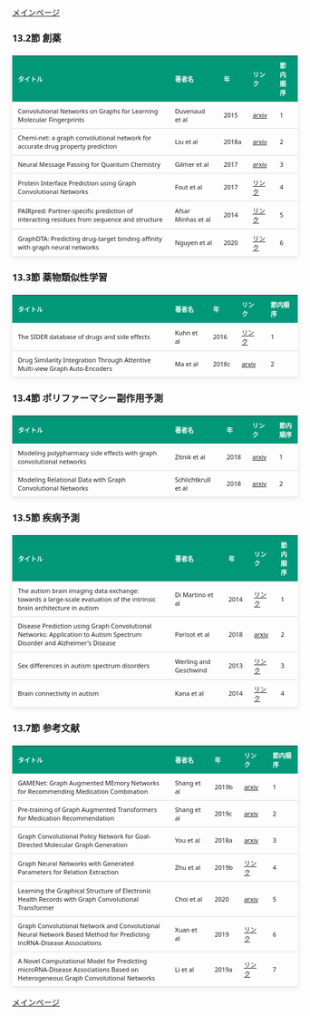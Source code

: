 
<html lang="ja">
<head>
<meta charset="UTF-8">
<title>参考文献リスト</title>
<link rel="stylesheet" type="text/css" href="https://cdn.datatables.net/1.10.24/css/jquery.dataTables.css">
<script type="text/javascript" src="https://code.jquery.com/jquery-3.5.1.js"></script>
<script type="text/javascript" src="https://cdn.datatables.net/1.10.24/js/jquery.dataTables.js"></script>
<style>
    body {
        font-family: 'Verdana', 'Segoe UI', Tahoma, Geneva, Verdana, sans-serif;
    }
    h2 {
        color: #333;
    }
    table {
        width: 100%;
        max-width: 100%;
        border-collapse: collapse;
        margin-top: 20px;
        box-shadow: 0 0 10px rgba(0, 0, 0, 0.1);
    }
    th, td {
        padding: 8px 10px;
        text-align: left;
        border-bottom: 1px solid #ddd;
        font-size: 11px;
    }
    th {
        background-color: #009879;
        color: #ffffff;
    }
    tr:hover {
        background-color: #f5f5f5;
    }
    /* 1番目の列の幅を55%に設定 */
    table.display td:nth-child(1),
    table.display th:nth-child(1) {
        width: 55%;
    }

    /* 2番目の列の幅を25%に設定 */
    table.display td:nth-child(2),
    table.display th:nth-child(2) {
        width: 25%;
    }
</style>
</head>
<body>

<a href="../">メインページ</a>

<h3>13.2節 創薬</h3>
<table class="dataframe display">
  <thead>
    <tr style="text-align: right;">
      <th>タイトル</th>
      <th>著者名</th>
      <th>年</th>
      <th>リンク</th>
      <th>節内順序</th>
    </tr>
  </thead>
  <tbody>
    <tr>
      <td>Convolutional Networks on Graphs for Learning Molecular Fingerprints</td>
      <td>Duvenaud et al</td>
      <td>2015</td>
      <td><a href="https://arxiv.org/abs/1509.09292" target="_blank">arxiv</a></td>
      <td>1</td>
    </tr>
    <tr>
      <td>Chemi-net: a graph convolutional network for accurate drug property prediction</td>
      <td>Liu et al</td>
      <td>2018a</td>
      <td><a href="https://arxiv.org/abs/1803.06236" target="_blank">arxiv</a></td>
      <td>2</td>
    </tr>
    <tr>
      <td>Neural Message Passing for Quantum Chemistry</td>
      <td>Gilmer et al</td>
      <td>2017</td>
      <td><a href="https://arxiv.org/abs/1704.01212" target="_blank">arxiv</a></td>
      <td>3</td>
    </tr>
    <tr>
      <td>Protein Interface Prediction using Graph Convolutional Networks</td>
      <td>Fout et al</td>
      <td>2017</td>
      <td><a href="https://proceedings.neurips.cc/paper/2017/hash/f507783927f2ec2737ba40afbd17efb5-Abstract.html" target="_blank">リンク</a></td>
      <td>4</td>
    </tr>
    <tr>
      <td>PAIRpred: Partner-specific prediction of interacting residues from sequence and structure</td>
      <td>Afsar Minhas et al</td>
      <td>2014</td>
      <td><a href="https://www.ncbi.nlm.nih.gov/pmc/articles/PMC4329725/" target="_blank">リンク</a></td>
      <td>5</td>
    </tr>
    <tr>
      <td>GraphDTA: Predicting drug-target binding affinity with graph neural networks</td>
      <td>Nguyen et al</td>
      <td>2020</td>
      <td><a href="https://www.biorxiv.org/content/10.1101/684662" target="_blank">リンク</a></td>
      <td>6</td>
    </tr>
  </tbody>
</table>
<h3>13.3節 薬物類似性学習</h3>
<table class="dataframe display">
  <thead>
    <tr style="text-align: right;">
      <th>タイトル</th>
      <th>著者名</th>
      <th>年</th>
      <th>リンク</th>
      <th>節内順序</th>
    </tr>
  </thead>
  <tbody>
    <tr>
      <td>The SIDER database of drugs and side effects</td>
      <td>Kuhn et al</td>
      <td>2016</td>
      <td><a href="https://www.ncbi.nlm.nih.gov/pmc/articles/PMC4702794/" target="_blank">リンク</a></td>
      <td>1</td>
    </tr>
    <tr>
      <td>Drug Similarity Integration Through Attentive Multi-view Graph Auto-Encoders</td>
      <td>Ma et al</td>
      <td>2018c</td>
      <td><a href="https://arxiv.org/abs/1804.10850" target="_blank">arxiv</a></td>
      <td>2</td>
    </tr>
  </tbody>
</table>
<h3>13.4節 ポリファーマシー副作用予測</h3>
<table class="dataframe display">
  <thead>
    <tr style="text-align: right;">
      <th>タイトル</th>
      <th>著者名</th>
      <th>年</th>
      <th>リンク</th>
      <th>節内順序</th>
    </tr>
  </thead>
  <tbody>
    <tr>
      <td>Modeling polypharmacy side effects with graph convolutional networks</td>
      <td>Zitnik et al</td>
      <td>2018</td>
      <td><a href="https://arxiv.org/abs/1802.00543" target="_blank">arxiv</a></td>
      <td>1</td>
    </tr>
    <tr>
      <td>Modeling Relational Data with Graph Convolutional Networks</td>
      <td>Schlichtkrull et al</td>
      <td>2018</td>
      <td><a href="https://arxiv.org/abs/1703.06103" target="_blank">arxiv</a></td>
      <td>2</td>
    </tr>
  </tbody>
</table>
<h3>13.5節 疾病予測</h3>
<table class="dataframe display">
  <thead>
    <tr style="text-align: right;">
      <th>タイトル</th>
      <th>著者名</th>
      <th>年</th>
      <th>リンク</th>
      <th>節内順序</th>
    </tr>
  </thead>
  <tbody>
    <tr>
      <td>The autism brain imaging data exchange: towards a large-scale evaluation of the intrinsic brain architecture in autism</td>
      <td>Di Martino et al</td>
      <td>2014</td>
      <td><a href="https://pubmed.ncbi.nlm.nih.gov/23774715/" target="_blank">リンク</a></td>
      <td>1</td>
    </tr>
    <tr>
      <td>Disease Prediction using Graph Convolutional Networks: Application to Autism Spectrum Disorder and Alzheimer's Disease</td>
      <td>Parisot et al</td>
      <td>2018</td>
      <td><a href="https://arxiv.org/abs/1806.01738" target="_blank">arxiv</a></td>
      <td>2</td>
    </tr>
    <tr>
      <td>Sex differences in autism spectrum disorders</td>
      <td>Werling and Geschwind</td>
      <td>2013</td>
      <td><a href="https://www.ncbi.nlm.nih.gov/pmc/articles/PMC4164392/" target="_blank">リンク</a></td>
      <td>3</td>
    </tr>
    <tr>
      <td>Brain connectivity in autism</td>
      <td>Kana et al</td>
      <td>2014</td>
      <td><a href="https://www.frontiersin.org/articles/10.3389/fnhum.2014.00349/full" target="_blank">リンク</a></td>
      <td>4</td>
    </tr>
  </tbody>
</table>
<h3>13.7節 参考文献</h3>
<table class="dataframe display">
  <thead>
    <tr style="text-align: right;">
      <th>タイトル</th>
      <th>著者名</th>
      <th>年</th>
      <th>リンク</th>
      <th>節内順序</th>
    </tr>
  </thead>
  <tbody>
    <tr>
      <td>GAMENet: Graph Augmented MEmory Networks for Recommending Medication Combination</td>
      <td>Shang et al</td>
      <td>2019b</td>
      <td><a href="https://arxiv.org/abs/1809.01852" target="_blank">arxiv</a></td>
      <td>1</td>
    </tr>
    <tr>
      <td>Pre-training of Graph Augmented Transformers for Medication Recommendation</td>
      <td>Shang et al</td>
      <td>2019c</td>
      <td><a href="https://arxiv.org/abs/1906.00346" target="_blank">arxiv</a></td>
      <td>2</td>
    </tr>
    <tr>
      <td>Graph Convolutional Policy Network for Goal-Directed Molecular Graph Generation</td>
      <td>You et al</td>
      <td>2018a</td>
      <td><a href="https://arxiv.org/abs/1806.02473" target="_blank">arxiv</a></td>
      <td>3</td>
    </tr>
    <tr>
      <td>Graph Neural Networks with Generated Parameters for Relation Extraction</td>
      <td>Zhu et al</td>
      <td>2019b</td>
      <td><a href="https://aclanthology.org/P19-1128/" target="_blank">リンク</a></td>
      <td>4</td>
    </tr>
    <tr>
      <td>Learning the Graphical Structure of Electronic Health Records with Graph Convolutional Transformer</td>
      <td>Choi et al</td>
      <td>2020</td>
      <td><a href="https://arxiv.org/abs/1906.04716" target="_blank">arxiv</a></td>
      <td>5</td>
    </tr>
    <tr>
      <td>Graph Convolutional Network and Convolutional Neural Network Based Method for Predicting lncRNA-Disease Associations</td>
      <td>Xuan et al</td>
      <td>2019</td>
      <td><a href="https://www.ncbi.nlm.nih.gov/pmc/articles/PMC6769579/" target="_blank">リンク</a></td>
      <td>6</td>
    </tr>
    <tr>
      <td>A Novel Computational Model for Predicting microRNA-Disease Associations Based on Heterogeneous Graph Convolutional Networks</td>
      <td>Li et al</td>
      <td>2019a</td>
      <td><a href="https://www.mdpi.com/2073-4409/8/9/977" target="_blank">リンク</a></td>
      <td>7</td>
    </tr>
  </tbody>
</table>

<script>
$(document).ready(function() {
    $('.display').DataTable({
     "lengthChange": false,  // Show 10 entriesの選択機能を非表示にする
     "pageLength": 25,  // ページごとに表示する行数を20行に設定
     "info": false,  // "Showing 1 to X of Y entries" の情報テキストを非表示にする
     "order": [],
     "searching": false
    });
});
</script>

<a href="../">メインページ</a>

</body>
</html>